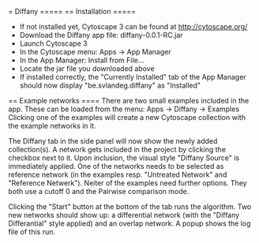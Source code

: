 = Diffany =====
== Installation =====
 - If not installed yet, Cytoscape 3 can be found at http://cytoscape.org/
 - Download the Diffany app file: diffany-0.0.1-RC.jar
 - Launch Cytoscape 3
 - In the Cytoscape menu: Apps -> App Manager
 - In the App Manager: Install from File... 
 - Locate the jar file you downloaded above
 - If installed correctly, the "Currently Installed" tab of the App Manager should now display "be.svlandeg.diffany" as "Installed"
 
== Example networks ====
There are two small examples included in the app. These can be loaded from the menu: Apps -> Diffany -> Examples
Clicking one of the examples will create a new Cytoscape collection with the example networks in it.

The Diffany tab in the side panel will now show the newly added collection(s). A network gets included in the project by clicking the checkbox next to it. Upon inclusion, the visual style "Diffany Source" is immediately applied.
One of the networks needs to be selected as reference network (in the examples resp. "Untreated Network" and "Reference Netwerk"). Neiter of the examples need further options. They both use a cutoff 0 and the Pairwise comparison mode.

Clicking the "Start" button at the bottom of the tab runs the algorithm. Two new networks should show up: a differential network (with the "Diffany Differantial" style applied) and an overlap network.
A popup shows the log file of this run.

